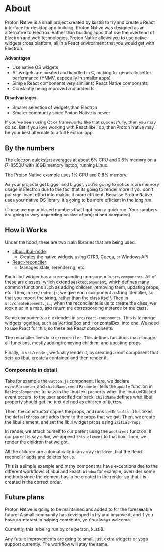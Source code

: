 # About

Proton Native is a small project created by kusti8 to try and create a React interface for desktop app building.
Proton Native was designed as an alternative to Electron. Rather than building apps that use the overhead of Electron and web
technologies, Proton Native allows you to use native widgets cross platform, all in a React environment that you would get with
Electron.

**Advantages**
 * Use native OS widgets
 * All widgets are created and handled in C, making for generally better performance (YMMV, especially in smaller apps)
 * Simple React components very similar to React Native components
 * Constantly being improved and added to

**Disadvantages**
 * Smaller selection of widgets than Electron
 * Smaller community since Proton Native is newer

If you've been using Qt or frameworks like that successfully, then you may do so. But if you love working with React like I do,
then Proton Native may be your best alternate to a full Electron app.

## By the numbers

The electron quickstart averages at about 6% CPU and 0.6% memory on a i7-8550U with 16GB memory laptop, running Linux.

The Proton Native example uses 1% CPU and 0.8% memory.

As your projects get bigger and bigger, you're going to notice more memory usage in Electron due to the fact that its going to render more if you don't put significant effort into making it more efficient. Because Proton Native uses your native OS library, it's going to be more efficient in the long run.

(These are my unbiased numbers that I got from a quick run. Your numbers are going to vary depending on size of project and computer.)

## How it Works

Under the hood, there are two main libraries that are being used.

* [Libui](https://github.com/andlabs/libui)/[Libui-node](https://github.com/parro-it/libui-node)
    * Creates the native widgets using GTK3, Cocoa, or Windows API
* [React-reconciler](https://github.com/facebook/react/tree/master/packages/react-reconciler)
    * Manages state, rerendering, etc.

Each libui widget has a corresponding component in `src/components`. All of these are classes, which extend `DesktopComponent`,
which defines many common functions such as adding children, removing them, updating props, etc. Then, in `src/index.js`, we give
each component a string identifier, so that you import the string, rather than the class itself. Then in `src/createElement.js.`,
when the reconciler tells us to create the class, we look it up in a map, and return the corresponding instance of the class.

Some components are extended in `src/react-components`. This is to merge widgets together, such as VerticalBox and HorizontalBox,
into one. We need to use React for this, so these are React components.

The reconciler lives in `src/reconciler`. This defines functions that manage all functions, mostly adding/removing children, and updating
props.

Finally, in `src/render`, we finally render it, by creating a root component that sets up libui, create a container, and then render it.

### Components in detail

Take for example the `Button.js` component. Here, we declare `eventParameter` and `childName`. `eventParameter` tells the `update` function in `DesktopComponent` to pass in the libui text property when the libui onClicked event occurs, to the user specified callback. `childName` defines what libui property should get the text defined as children of `Button`.

Then, the constructor copies the props, and runs `setDefaults`. This takes the `defaultProps` and adds them to the props that we got. Then, we create the libui element, and set the libui widget props using `initialProps`.

In render, we attach ourself to our parent using the `addParent` function. If our parent is say a `Box`, we append `this.element` to that box. Then, we render the children that we got.

All the children are automatically in an array `children`, that the React reconciler adds and deletes for us.

This is a simple example and many components have exceptions due to the different workflows of libui and React. `Window` for example, overrides some methods since the element has to be created in the render so that it is created in the correct order.

## Future plans

Proton Native is going to be maintained and added to for the foreseeable future. A small community has developed to try and improve it, and if you have an interest in helping contribute, you're always welcome.

Currently, this is being run by one person, kusti8.

Any future improvements are going to small, just extra widgets or yoga support currently. The workflow will stay the same.

